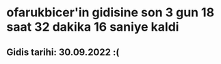 # ofarukbicer'in gidisine son 3 gun 18 saat 32 dakika 16 saniye kaldi

## Gidis tarihi: 30.09.2022 :(